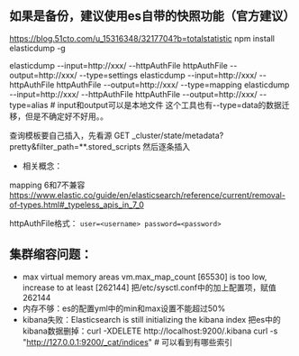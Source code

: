 ## 如果是备份，建议使用es自带的快照功能（官方建议）

https://blog.51cto.com/u_15316348/3217704?b=totalstatistic
npm install elasticdump -g

elasticdump --input=http://xxx/<index> --httpAuthFile httpAuthFile --output=http://xxx/<index> --type=settings
elasticdump --input=http://xxx/<index> --httpAuthFile httpAuthFile --output=http://xxx/<index> --type=mapping
elasticdump --input=http://xxx/<index> --httpAuthFile httpAuthFile --output=http://xxx/<index> --type=alias  # input和output可以是本地文件
这个工具也有--type=data的数据迁移，但是不确定好不好用。。

查询模板要自己插入，先看源
GET _cluster/state/metadata?pretty&filter_path=**.stored_scripts
然后逐条插入


- 相关概念：


mapping 6和7不兼容
https://www.elastic.co/guide/en/elasticsearch/reference/current/removal-of-types.html#_typeless_apis_in_7_0

httpAuthFile格式：
`user=<username>
password=<password>`


## 集群缩容问题：
- max virtual memory areas vm.max_map_count [65530] is too low, increase to at least [262144]
把/etc/sysctl.conf中的加上配置项，赋值262144
- 内存不够：es的配置yml中的min和max设置不能超过50%
- kibana失败：Elasticsearch is still initializing the kibana index
把es中的kibana数据删掉：curl -XDELETE http://localhost:9200/.kibana
curl -s "http://127.0.0.1:9200/_cat/indices" # 可以看到有哪些索引

